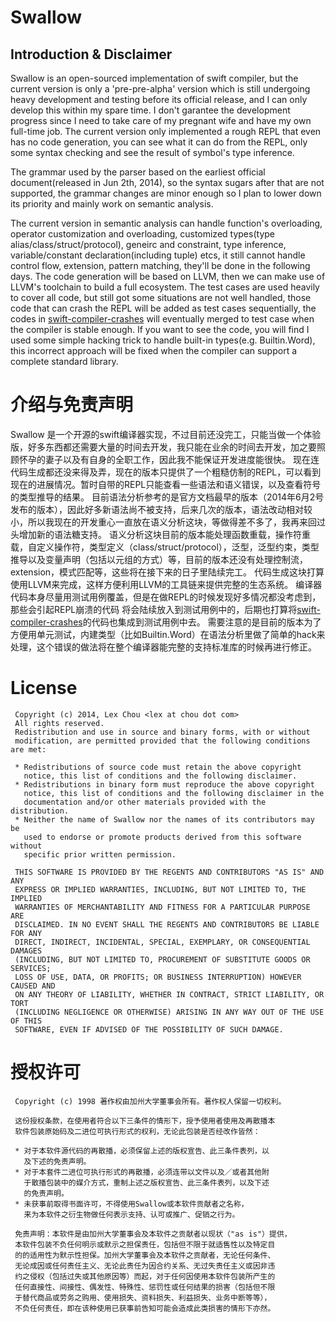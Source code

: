 # Swallow

## Introduction & Disclaimer
Swallow is an open-sourced implementation of swift compiler, but the current version is only a 'pre-pre-alpha' version which is still undergoing heavy development and testing before its official release, and I can only develop this within my spare time.
I don't garantee the development progress since I need to take care of my pregnant wife and have my own full-time job.
The current version only implemented a rough REPL that even has no code generation, you can see what it can do from the REPL, only some syntax checking and see the result of symbol's type inference.

The grammar used by the parser based on the earliest official document(released in Jun 2th, 2014), so the syntax sugars after that are not supported, the grammar changes are minor enough so I plan to lower down its priority and mainly work on semantic analysis.

The current version in semantic analysis can handle function's overloading, operator customization and overloading, customized types(type alias/class/struct/protocol), geneirc and constraint, type inference, variable/constant declaration(including tuple) etcs, it still cannot handle control flow, extension, pattern matching, they'll be done in the following days.
The code generation will be based on LLVM, then we can make use of LLVM's toolchain to build a full ecosystem.
The test cases are used heavily to cover all code, but still got some situations are not well handled, those code that can crash the REPL will be added as test cases sequentially, the codes in [swift-compiler-crashes](https://github.com/practicalswift/swift-compiler-crashes) will eventually merged to test case when the compiler is stable enough.
If you want to see the code, you will find I used some simple hacking trick to handle built-in types(e.g. Builtin.Word), this incorrect approach will be fixed when the compiler can support a complete standard library.



# 介绍与免责声明
Swallow 是一个开源的swift编译器实现，不过目前还没完工，只能当做一个体验版，好多东西都还需要大量的时间去开发，我只能在业余的时间去开发，加之要照顾怀孕的妻子以及有自身的全职工作，因此我不能保证开发进度能很快。
现在连代码生成都还没来得及弄，现在的版本只提供了一个粗糙仿制的REPL，可以看到现在的进展情况。暂时自带的REPL只能查看一些语法和语义错误，以及查看符号的类型推导的结果。
目前语法分析参考的是官方文档最早的版本（2014年6月2号发布的版本），因此好多新语法尚不被支持，后来几次的版本，语法改动相对较小，所以我现在的开发重心一直放在语义分析这块，等做得差不多了，我再来回过头增加新的语法糖支持。
语义分析这块目前的版本能处理函数重载，操作符重载，自定义操作符，类型定义（class/struct/protocol），泛型，泛型约束，类型推导以及变量声明（包括以元组的方式）等，目前的版本还没有处理控制流，extension，模式匹配等，这些将在接下来的日子里陆续完工。
代码生成这块打算使用LLVM来完成，这样方便利用LLVM的工具链来提供完整的生态系统。
编译器代码本身尽量用测试用例覆盖，但是在做REPL的时候发现好多情况都没考虑到，那些会引起REPL崩溃的代码 将会陆续放入到测试用例中的，后期也打算将[swift-compiler-crashes](https://github.com/practicalswift/swift-compiler-crashes)的代码也集成到测试用例中去。
需要注意的是目前的版本为了方便用单元测试，内建类型（比如Builtin.Word）在语法分析里做了简单的hack来处理，这个错误的做法将在整个编译器能完整的支持标准库的时候再进行修正。


# License

```
 Copyright (c) 2014, Lex Chou <lex at chou dot com> 
 All rights reserved.
 Redistribution and use in source and binary forms, with or without
 modification, are permitted provided that the following conditions are met:

 * Redistributions of source code must retain the above copyright
   notice, this list of conditions and the following disclaimer.
 * Redistributions in binary form must reproduce the above copyright
   notice, this list of conditions and the following disclaimer in the
   documentation and/or other materials provided with the distribution.
 * Neither the name of Swallow nor the names of its contributors may be
   used to endorse or promote products derived from this software without
   specific prior written permission.

 THIS SOFTWARE IS PROVIDED BY THE REGENTS AND CONTRIBUTORS "AS IS" AND ANY
 EXPRESS OR IMPLIED WARRANTIES, INCLUDING, BUT NOT LIMITED TO, THE IMPLIED
 WARRANTIES OF MERCHANTABILITY AND FITNESS FOR A PARTICULAR PURPOSE ARE
 DISCLAIMED. IN NO EVENT SHALL THE REGENTS AND CONTRIBUTORS BE LIABLE FOR ANY
 DIRECT, INDIRECT, INCIDENTAL, SPECIAL, EXEMPLARY, OR CONSEQUENTIAL DAMAGES
 (INCLUDING, BUT NOT LIMITED TO, PROCUREMENT OF SUBSTITUTE GOODS OR SERVICES;
 LOSS OF USE, DATA, OR PROFITS; OR BUSINESS INTERRUPTION) HOWEVER CAUSED AND
 ON ANY THEORY OF LIABILITY, WHETHER IN CONTRACT, STRICT LIABILITY, OR TORT
 (INCLUDING NEGLIGENCE OR OTHERWISE) ARISING IN ANY WAY OUT OF THE USE OF THIS
 SOFTWARE, EVEN IF ADVISED OF THE POSSIBILITY OF SUCH DAMAGE.
```

# 授权许可
```
 Copyright (c) 1998 著作权由加州大学董事会所有。著作权人保留一切权利。
 
 这份授权条款，在使用者符合以下三条件的情形下，授予使用者使用及再散播本
 软件包装原始码及二进位可执行形式的权利，无论此包装是否经改作皆然：
 
 * 对于本软件源代码的再散播，必须保留上述的版权宣告、此三条件表列，以
   及下述的免责声明。
 * 对于本套件二进位可执行形式的再散播，必须连带以文件以及／或者其他附
   于散播包装中的媒介方式，重制上述之版权宣告、此三条件表列，以及下述
   的免责声明。
 * 未获事前取得书面许可，不得使用Swallow或本软件贡献者之名称，
   来为本软件之衍生物做任何表示支持、认可或推广、促销之行为。
 
 免责声明：本软件是由加州大学董事会及本软件之贡献者以现状（"as is"）提供，
 本软件包装不负任何明示或默示之担保责任，包括但不限于就适售性以及特定目
 的的适用性为默示性担保。加州大学董事会及本软件之贡献者，无论任何条件、
 无论成因或任何责任主义、无论此责任为因合约关系、无过失责任主义或因非违
 约之侵权（包括过失或其他原因等）而起，对于任何因使用本软件包装所产生的
 任何直接性、间接性、偶发性、特殊性、惩罚性或任何结果的损害（包括但不限
 于替代商品或劳务之购用、使用损失、资料损失、利益损失、业务中断等等），
 不负任何责任，即在该种使用已获事前告知可能会造成此类损害的情形下亦然。
```


